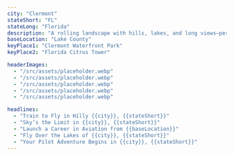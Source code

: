 ```yaml
---
city: "Clermont"
stateShort: "FL"
stateLong: "Florida"
description: "A rolling landscape with hills, lakes, and long views—perfect for pilot training and panoramic skies."
baseLocation: "Lake County"
keyPlace1: "Clermont Waterfront Park"
keyPlace2: "Florida Citrus Tower"

headerImages:
  - "/src/assets/placeholder.webp"
  - "/src/assets/placeholder.webp"
  - "/src/assets/placeholder.webp"
  - "/src/assets/placeholder.webp"
  - "/src/assets/placeholder.webp"

headlines:
  - "Train to Fly in Hilly {{city}}, {{stateShort}}"
  - "Sky’s the Limit in {{city}}, {{stateShort}}"
  - "Launch a Career in Aviation from {{baseLocation}}"
  - "Fly Over the Lakes of {{city}}, {{stateShort}}"
  - "Your Pilot Adventure Begins in {{city}}, {{stateShort}}"
---
```

